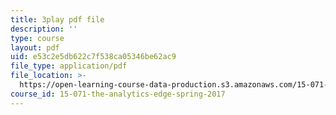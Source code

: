 ```yaml
---
title: 3play pdf file
description: ''
type: course
layout: pdf
uid: e53c2e5db622c7f538ca05346be62ac9
file_type: application/pdf
file_location: >-
  https://open-learning-course-data-production.s3.amazonaws.com/15-071-the-analytics-edge-spring-2017/e53c2e5db622c7f538ca05346be62ac9_U57wvHVpe-8.pdf
course_id: 15-071-the-analytics-edge-spring-2017
---
```

